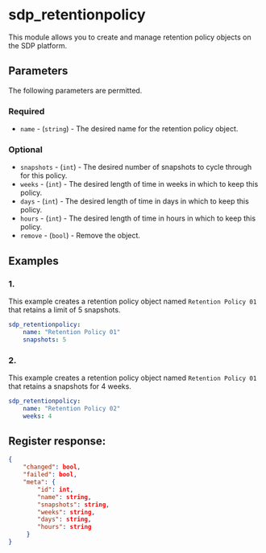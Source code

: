 # sdp_retentionpolicy

This module allows you to create and manage retention policy objects on the SDP platform. 

## Parameters

The following parameters are permitted.

### Required
* `name` - (`string`) - The desired name for the retention policy object.

### Optional
* `snapshots` - (`int`) - The desired number of snapshots to cycle through for this policy. 
* `weeks` - (`int`) - The desired length of time in weeks in which to keep this policy. 
* `days` - (`int`) - The desired length of time in days in which to keep this policy. 
* `hours` - (`int`) - The desired length of time in hours in which to keep this policy. 
* `remove` - (`bool`) - Remove the object. 

## Examples
### 1. 
This example creates a retention policy object named `Retention Policy 01` that retains a limit of 5 snapshots. 
```yaml
sdp_retentionpolicy: 
    name: "Retention Policy 01"
    snapshots: 5
```

### 2. 
This example creates a retention policy object named `Retention Policy 01` that retains a snapshots for 4 weeks. 
```yaml
sdp_retentionpolicy: 
    name: "Retention Policy 02"
    weeks: 4
```

## Register response:
```json
{
    "changed": bool,
    "failed": bool,
    "meta": {
        "id": int,
        "name": string,
        "snapshots": string,
        "weeks": string,
        "days": string,
        "hours": string
     }
}
```
